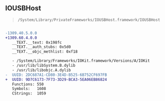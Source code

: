 ## IOUSBHost

> `/System/Library/PrivateFrameworks/IOUSBHost.framework/IOUSBHost`

```diff

-1309.40.5.0.0
+1309.60.4.0.0
   __TEXT.__text: 0x198fc
   __TEXT.__auth_stubs: 0x5d0
   __TEXT.__objc_methlist: 0xf18

   - /System/Library/Frameworks/IOKit.framework/Versions/A/IOKit
   - /usr/lib/libSystem.B.dylib
   - /usr/lib/libobjc.A.dylib
-  UUID: 2DC687A1-CD80-3E4D-B525-6B752CF697FB
+  UUID: 9D7C6173-7F73-3D29-BCA3-5EA06EB86824
   Functions: 550
   Symbols:   1608
   CStrings:  1059

```
